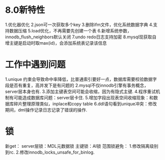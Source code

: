 # 8.0新特性
1.优化器优化
2.json可一次获取多个key
3.删除ifm文件，优化系统数据字典
4.支持数据压缩
5.load优化，不再需要先创建一个表
6.新增系统参数，innodb_flush_neighbors默认关闭
7.undo redo日志支持加密
8.mysql现获取自增主键是启动时取max(id)，会添加系统表记录该信息

# 工作中遇到问题
1.unique 约束会导致命中率降低，比普通索引要好一点，数据库需要校验数据字段是否有重复，高并发下是有问题的
2.mysql不仅innodb引擎有事务概念，server层本身也有.
3.添加主键表空间可能会收缩，因为有隐式主键.
4.程序重试机制有可能造成数据库问题：server层卡住.
5.增加字段出现表空间收缩现象：和数据库碎片整理原理类似，inplace和copy table
6.ddl语句看到unique冲突：修改期间，dml操作记录日志记录了错误的操作.

# 锁
新get：
server层锁：MDL元数据锁
主键锁：AI锁
范围锁避免：
1.修改隔离级别到rc.
2.修改innodb_locks_unsafe_for_binlog.